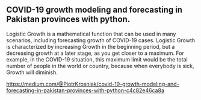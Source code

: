 
<h2>COVID-19 growth modeling and forecasting in Pakistan provinces with python.</h2>
<p>Logistic Growth is a mathematical function that can be used in many scenarios, including forecasting growth of COVID-19 cases. Logistic Growth is characterized by increasing Growth in the beginning period, but a decreasing growth at a later stage, as you get closer to a maximum. For example, in the COVID-19 situation, this maximum limit would be the total number of people in the world or country, because when everybody is sick, Growth will diminish.</p>

<url>https://medium.com/@PiotrKrosniak/covid-19-growth-modeling-and-forecasting-in-pakistan-provinces-with-python-c4c82e46ca8a</url>
